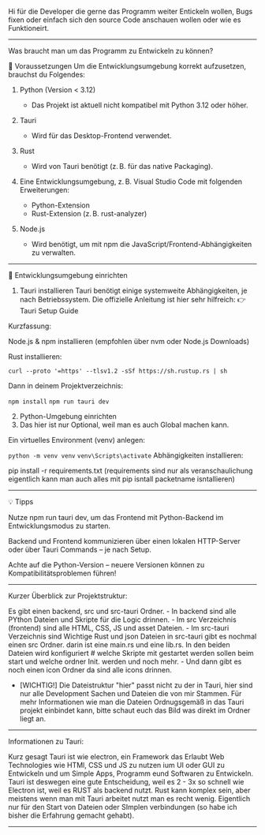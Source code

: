 Hi für die Developer die gerne das Programm weiter Entickeln wollen, Bugs fixen oder einfach sich den source Code anschauen wollen oder wie es Funktioneirt.

----------------------------------------------------------------------------------------------------------------------------------------------------------------------------

Was braucht man um das Programm zu Entwickeln zu können?

🧰 Voraussetzungen
Um die Entwicklungsumgebung korrekt aufzusetzen, brauchst du Folgendes:

1. Python (Version < 3.12)
    - Das Projekt ist aktuell nicht kompatibel mit Python 3.12 oder höher.

2. Tauri
    - Wird für das Desktop-Frontend verwendet.

3. Rust
    - Wird von Tauri benötigt (z. B. für das native Packaging).

4. Eine Entwicklungsumgebung, z. B. Visual Studio Code mit folgenden Erweiterungen:
    - Python-Extension
    - Rust-Extension (z. B. rust-analyzer)

5. Node.js
    - Wird benötigt, um mit npm die JavaScript/Frontend-Abhängigkeiten zu verwalten.

----------------------------------------------------------------------------------------------------------------------------------------------------------------------------

🚀 Entwicklungsumgebung einrichten
1. Tauri installieren
Tauri benötigt einige systemweite Abhängigkeiten, je nach Betriebssystem. Die offizielle Anleitung ist hier sehr hilfreich:
👉 Tauri Setup Guide

Kurzfassung:

Node.js & npm installieren (empfohlen über nvm oder Node.js Downloads)

Rust installieren:

```curl --proto '=https' --tlsv1.2 -sSf https://sh.rustup.rs | sh```

Dann in deinem Projektverzeichnis:

```npm install```
```npm run tauri dev```

2. Python-Umgebung einrichten
3. Das hier ist nur Optional, weil man es auch Global machen kann.
   
Ein virtuelles Environment (venv) anlegen:

```python -m venv venv```
```venv\Scripts\activate```
Abhängigkeiten installieren:

pip install -r requirements.txt (requirements sind nur als veranschaulichung eigentlich kann man auch alles mit pip isntall packetname isntallieren)

----------------------------------------------------------------------------------------------------------------------------------------------------------------------------

💡 Tipps

Nutze npm run tauri dev, um das Frontend mit Python-Backend im Entwicklungsmodus zu starten.

Backend und Frontend kommunizieren über einen lokalen HTTP-Server oder über Tauri Commands – je nach Setup.

Achte auf die Python-Version – neuere Versionen können zu Kompatibilitätsproblemen führen!

----------------------------------------------------------------------------------------------------------------------------------------------------------------------------

Kurzer Überblick zur Projektstruktur:

Es gibt einen backend, src und src-tauri Ordner. 
    - In backend sind alle PYthon Dateien und Skripte für die Logic drinnen. 
    - Im src Verzeichnis (frontend) sind alle HTML, CSS, JS und asset Dateien.
    - Im src-tauri Verzeichnis sind Wichtige Rust und json Dateien in src-tauri gibt es nochmal einen src Ordner. darin ist eine main.rs und eine lib.rs. In den beiden Dateien wird konfiguriert #
      welche Skripte mit gestartet werden sollen beim start und welche ordner Init. werden und noch mehr.
    - Und dann gibt es noch einen icon Ordner da sind alle icons drinnen.

-
    [WICHTIG!] Die Dateistruktur "hier" passt nicht zu der in Tauri, hier sind nur alle Development Sachen und Dateien die von mir Stammen. Für mehr Informationen wie man die Dateien Ordnugsgemäß in das
               Tauri projekt einbindet kann, bitte schaut euch das Bild was direkt im Ordner liegt an.
    
----------------------------------------------------------------------------------------------------------------------------------------------------------------------------

Informationen zu Tauri:

Kurz gesagt Tauri ist wie electron, ein Framework das Erlaubt Web Technologies wie HTMl, CSS und JS zu nutzen ium UI oder GUI zu Entwickeln und um Simple Apps, Programm eund Softwaren zu Entwickeln. Tauri ist deswegen eine gute Entscheidung, weil es 2 - 3x so
schnell wie Electron ist, weil es RUST als backend nutzt. Rust kann komplex sein, aber meistens wenn man mit Tauri arbeitet nutzt man es recht wenig. Eigentlich  nur für den Start von Dateien oder SImplen verbindungen (so habe ich bisher die Erfahrung gemacht gehabt).

----------------------------------------------------------------------------------------------------------------------------------------------------------------------------
